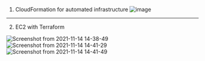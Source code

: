 1. CloudFormation for automated infrastructure 
![image](https://user-images.githubusercontent.com/61839115/141657041-f65f87e9-26a6-4be4-9c61-41d57be8d26b.png)
------------------------------
2. EC2 with Terraform

![Screenshot from 2021-11-14 14-38-49](https://user-images.githubusercontent.com/61839115/141681497-6e7eabd3-25be-42e7-a508-6390af3f2e44.png)
![Screenshot from 2021-11-14 14-41-29](https://user-images.githubusercontent.com/61839115/141681498-5a670a8d-b7fc-4654-986c-2787bc442206.png)
![Screenshot from 2021-11-14 14-41-49](https://user-images.githubusercontent.com/61839115/141681499-7f941870-3273-4958-8e3e-c90a287f48fa.png)
